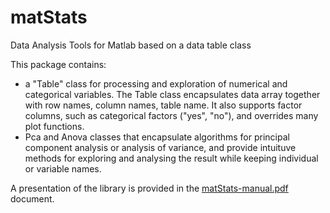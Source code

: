 # matStats
Data Analysis Tools for Matlab based on a data table class

This package contains:
* a "Table" class for processing and exploration of numerical and categorical variables. 
The Table class encapsulates data array together with row names, column names, table name. 
It also supports factor columns, such as categorical factors ("yes", "no"), and overrides many plot functions.
* Pca and Anova classes that encapsulate algorithms for principal component analysis or analysis of variance, 
and provide intuituve methods for exploring and analysing the result while keeping individual or variable names.

A presentation of the library is provided in the [matStats-manual.pdf](https://github.com/mattools/matStats/releases/download/v0.2/matStats-manual.pdf) document.
